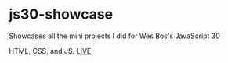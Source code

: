 # js30-showcase
Showcases all the mini projects I did for Wes Bos's JavaScript 30

HTML, CSS, and JS. 
[LIVE](https://rmdpalojs30.netlify.app/)
